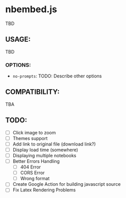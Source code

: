 # nbembed.js
TBD

## USAGE:
TBD

### OPTIONS:

- `no-prompts`:
TODO: Describe other options

## COMPATIBILITY:
TBA

## TODO:
- [ ] Click image to zoom
- [ ] Themes support
- [ ] Add link to original file (download link?)
- [ ] Display load time (somewhere)
- [ ] Displaying multiple notebooks
- [ ] Better Errors Handling
    - [ ] 404 Error
    - [ ] CORS Error
    - [ ] Wrong format
- [ ] Create Google Action for building javascript source
- [ ] Fix Latex Rendering Problems